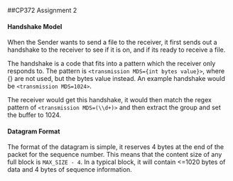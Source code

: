 ##CP372 Assignment 2

#### Handshake Model

When the Sender wants to send a file to the receiver, it first sends out a handshake to the receiver to see if it is on, and if its ready to receive a file.

The handshake is a code that fits into a pattern which the receiver only responds to. The pattern is `<transmission MDS={int bytes value}>`, where {} are not used, but the bytes value instead. 
An example handshake would be `<transmission MDS=1024>`.

The receiver would get this handshake, it would then match the regex pattern of `<transmission MDS=(\\d+)>` and then extract the group and set the buffer to 1024.

#### Datagram Format

The format of the datagram is simple, it reserves 4 bytes at the end of the packet for the sequence number.
This means that the content size of any full block is `MAX_SIZE - 4`.
In a typical block, it will contain <=1020 bytes of data and 4 bytes of sequence information.

